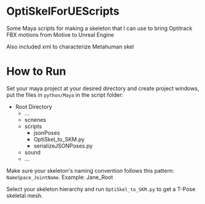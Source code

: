 # OptiSkelForUEScripts
Some Maya scripts for making a skeleton that I can use to bring Optitrack FBX motions from Motive to Unreal Engine

Also included xml to characterize Metahuman skel


# How to Run
Set your maya project at your desired directory and create project windows, put the files in `python/Maya` in the script folder:
+ Root Directory
    + ...
    + scnenes
    + scripts
        + jsonPoses
        + OptiSkel_to_SKM.py
        + serializeJSONPoses.py
    + sound
    + ...


Make sure your skeleton's naming convention follows this pattern: `NameSpace_JointName`. Example: Jane_Root

Select your skeleton hierarchy and run `OptiSkel_to_SKM.py` to get a T-Pose skeletal mesh.


